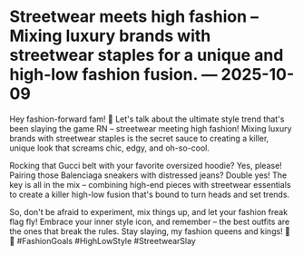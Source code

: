 # Streetwear meets high fashion – Mixing luxury brands with streetwear staples for a unique and high-low fashion fusion. — 2025-10-09

Hey fashion-forward fam! 🖤 Let's talk about the ultimate style trend that's been slaying the game RN – streetwear meeting high fashion! Mixing luxury brands with streetwear staples is the secret sauce to creating a killer, unique look that screams chic, edgy, and oh-so-cool. 

Rocking that Gucci belt with your favorite oversized hoodie? Yes, please! Pairing those Balenciaga sneakers with distressed jeans? Double yes! The key is all in the mix – combining high-end pieces with streetwear essentials to create a killer high-low fusion that's bound to turn heads and set trends.

So, don't be afraid to experiment, mix things up, and let your fashion freak flag fly! Embrace your inner style icon, and remember – the best outfits are the ones that break the rules. Stay slaying, my fashion queens and kings! 💫✨ #FashionGoals #HighLowStyle #StreetwearSlay